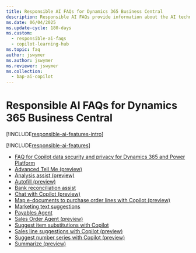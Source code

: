 ```yaml
---
title: Responsible AI FAQs for Dynamics 365 Business Central
description: Responsible AI FAQs provide information about the AI technology used in  Business Central, along with key considerations and details about how the AI is used, how it was tested and evaluated, and any specific limitations.
ms.date: 06/04/2025
ms.update-cycle: 180-days
ms.custom: 
  - responsible-ai-faqs
  - copilot-learning-hub
ms.topic: faq
author: jswymer
ms.author: jswymer
ms.reviewer: jswymer
ms.collection:
  - bap-ai-copilot
---
```


# Responsible AI FAQs for Dynamics 365 Business Central

[!INCLUDE[responsible-ai-features-intro](includes/responsible-ai-intro.md)]

[!INCLUDE[responsible-ai-features](includes/responsible-ai-features.md)]

- [FAQ for Copilot data security and privacy for Dynamics 365 and Power Platform](/dynamics365/faqs-copilot-data-security-privacy?toc=/dynamics365/business-central/toc.json)
- [Advanced Tell Me (preview)](faqs-advanced-tell-me.md)
- [Analysis assist (preview)](faqs-analysis-assist.md)
- [Autofill (preview)](faqs-autofill.md)
- [Bank reconciliation assist](faqs-bank-reconciliation.md)
- [Chat with Copilot (preview)](faqs-chat-with-copilot.md)
- [Map e-documents to purchase order lines with Copilot (preview)](map-edocuments-with-copilot.md)
- [Marketing text suggestions](faqs-marketing-text.md)
- [Payables Agent](faqs-payables-agent.md)
- [Sales Order Agent (preview)](faqs-sales-order-taker-agent.md?toc=/dynamics365/business-central/toc.json)
- [Suggest item substitutions with Copilot](faq-suggest-item-substitutions-with-copilot.md)
- [Sales line suggestions with Copilot (preview)](faq-sales-suggest-sales-lines-with-copilot.md)
- [Suggest number series with Copilot (preview)](faq-suggest-number-series-with-copilot.md)
- [Summarize (preview)](faqs-summarize.md)